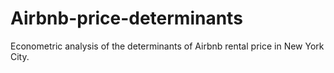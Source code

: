 # Airbnb-price-determinants
Econometric analysis of the determinants of Airbnb rental price in New York City.
